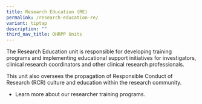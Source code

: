 ```yaml
---
title: Research Education (RE)
permalink: /research-education-re/
variant: tiptap
description: ""
third_nav_title: OHRPP Units
---
```

<p>The Research Education unit is responsible for developing training programs
and implementing educational support initiatives for investigators, clinical
research coordinators and other clinical research professionals.</p>
<p>This unit also oversees the propagation of Responsible Conduct of Research
(RCR) culture and education within the research community.</p>
<ul data-tight="true" class="tight">
<li>
<p>Learn more about our researcher training programs.</p>
</li>
</ul>
<p></p>
